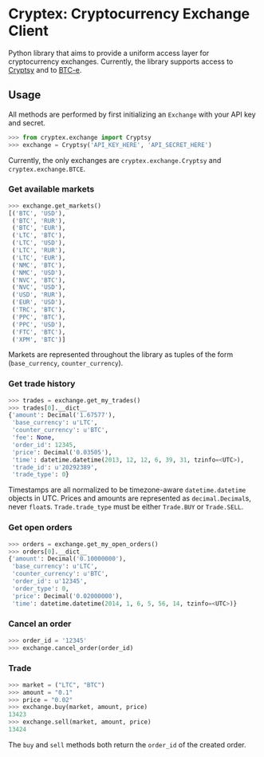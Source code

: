 Cryptex: Cryptocurrency Exchange Client
=======================================

Python library that aims to provide a uniform access layer for cryptocurrency exchanges.  Currently, the library supports access to [Cryptsy][1] and to [BTC-e][2].

Usage
-----

All methods are performed by first initializing an `Exchange` with your API key and secret.

```python
>>> from cryptex.exchange import Cryptsy
>>> exchange = Cryptsy('API_KEY_HERE', 'API_SECRET_HERE')
```

Currently, the only exchanges are `cryptex.exchange.Cryptsy` and `cryptex.exchange.BTCE`.

### Get available markets

```python
>>> exchange.get_markets()
[('BTC', 'USD'),
 ('BTC', 'RUR'),
 ('BTC', 'EUR'),
 ('LTC', 'BTC'),
 ('LTC', 'USD'),
 ('LTC', 'RUR'),
 ('LTC', 'EUR'),
 ('NMC', 'BTC'),
 ('NMC', 'USD'),
 ('NVC', 'BTC'),
 ('NVC', 'USD'),
 ('USD', 'RUR'),
 ('EUR', 'USD'),
 ('TRC', 'BTC'),
 ('PPC', 'BTC'),
 ('PPC', 'USD'),
 ('FTC', 'BTC'),
 ('XPM', 'BTC')]
```

Markets are represented throughout the library as tuples of the form (`base_currency`, `counter_currency`).

### Get trade history

```python
>>> trades = exchange.get_my_trades()
>>> trades[0].__dict__
{'amount': Decimal('1.67577'),
 'base_currency': u'LTC',
 'counter_currency': u'BTC',
 'fee': None,
 'order_id': 12345,
 'price': Decimal('0.03505'),
 'time': datetime.datetime(2013, 12, 12, 6, 39, 31, tzinfo=<UTC>),
 'trade_id': u'20292389',
 'trade_type': 0}
```

Timestamps are all normalized to be timezone-aware `datetime.datetime` objects in UTC. Prices and amounts are represented as `decimal.Decimal`s, never `float`s.  `Trade.trade_type` must be either `Trade.BUY` or `Trade.SELL`.

### Get open orders

```python
>>> orders = exchange.get_my_open_orders()
>>> orders[0].__dict__
{'amount': Decimal('0.10000000'),
 'base_currency': u'LTC',
 'counter_currency': u'BTC',
 'order_id': u'12345',
 'order_type': 0,
 'price': Decimal('0.02000000'),
 'time': datetime.datetime(2014, 1, 6, 5, 56, 14, tzinfo=<UTC>)}
```

### Cancel an order

```python
>>> order_id = '12345'
>>> exchange.cancel_order(order_id)
```

### Trade

```python
>>> market = ("LTC", "BTC")
>>> amount = "0.1"
>>> price = "0.02"
>>> exchange.buy(market, amount, price)
13423
>>> exchange.sell(market, amount, price)
13424
```

The `buy` and `sell` methods both return the `order_id` of the created order.

[1]: https://www.cryptsy.com/
[2]: https://btc-e.com/
